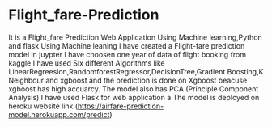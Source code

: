 # Flight_fare-Prediction
It is a Flight_fare Prediction Web Application Using Machine learning,Python and flask 
Using  Machine leaning i have created a Flight-fare prediction model in juypter
I have choosen one year  of data of flight booking from kaggle 
I have used Six different Algorithms like LinearRegreesion,RandomforestRegressor,DecisionTree,Gradient Boosting,K Neighbour and xgboost and the prediction is done on Xgboost beacuse
xgboost has high accuarcy.
The model also has PCA (Principle Component Analysis)
I have used Flask for web application a
The model is deployed on heroku
 website link (https://airfare-prediction-model.herokuapp.com/predict)
